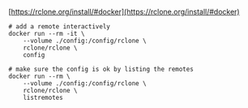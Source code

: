 [https://rclone.org/install/#docker](https://rclone.org/install/#docker)

```shell
# add a remote interactively
docker run --rm -it \
    --volume ./config:/config/rclone \
    rclone/rclone \
    config

# make sure the config is ok by listing the remotes
docker run --rm \
    --volume ./config:/config/rclone \
    rclone/rclone \
    listremotes
```
